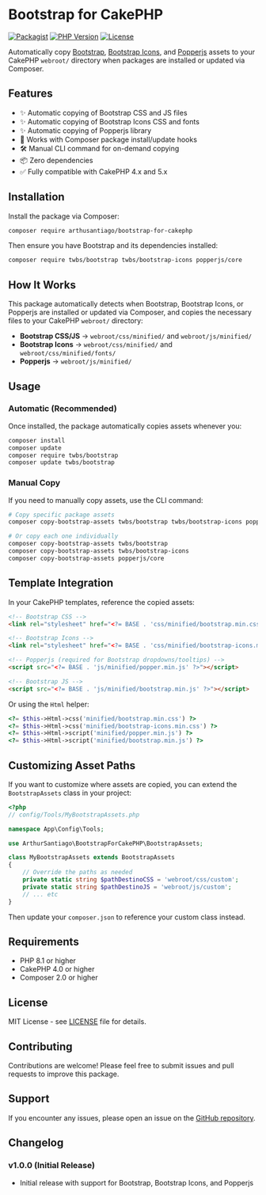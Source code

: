 # Bootstrap for CakePHP

[![Packagist](https://img.shields.io/packagist/v/arthusantiago/bootstrap-for-cakephp.svg)](https://packagist.org/packages/arthusantiago/bootstrap-for-cakephp)
[![PHP Version](https://img.shields.io/packagist/php-v/arthusantiago/bootstrap-for-cakephp)](https://packagist.org/packages/arthusantiago/bootstrap-for-cakephp)
[![License](https://img.shields.io/packagist/l/arthusantiago/bootstrap-for-cakephp.svg)](LICENSE)

Automatically copy [Bootstrap](https://getbootstrap.com/), [Bootstrap Icons](https://icons.getbootstrap.com/), and [Popperjs](https://popper.js.org/) assets to your CakePHP `webroot/` directory when packages are installed or updated via Composer.

## Features

- ✨ Automatic copying of Bootstrap CSS and JS files
- ✨ Automatic copying of Bootstrap Icons CSS and fonts
- ✨ Automatic copying of Popperjs library
- 🚀 Works with Composer package install/update hooks
- 🛠️ Manual CLI command for on-demand copying
- 📦 Zero dependencies
- ✅ Fully compatible with CakePHP 4.x and 5.x

## Installation

Install the package via Composer:

```bash
composer require arthusantiago/bootstrap-for-cakephp
```

Then ensure you have Bootstrap and its dependencies installed:

```bash
composer require twbs/bootstrap twbs/bootstrap-icons popperjs/core
```

## How It Works

This package automatically detects when Bootstrap, Bootstrap Icons, or Popperjs are installed or updated via Composer, and copies the necessary files to your CakePHP `webroot/` directory:

- **Bootstrap CSS/JS** → `webroot/css/minified/` and `webroot/js/minified/`
- **Bootstrap Icons** → `webroot/css/minified/` and `webroot/css/minified/fonts/`
- **Popperjs** → `webroot/js/minified/`

## Usage

### Automatic (Recommended)

Once installed, the package automatically copies assets whenever you:

```bash
composer install
composer update
composer require twbs/bootstrap
composer update twbs/bootstrap
```

### Manual Copy

If you need to manually copy assets, use the CLI command:

```bash
# Copy specific package assets
composer copy-bootstrap-assets twbs/bootstrap twbs/bootstrap-icons popperjs/core

# Or copy each one individually
composer copy-bootstrap-assets twbs/bootstrap
composer copy-bootstrap-assets twbs/bootstrap-icons
composer copy-bootstrap-assets popperjs/core
```

## Template Integration

In your CakePHP templates, reference the copied assets:

```html
<!-- Bootstrap CSS -->
<link rel="stylesheet" href="<?= BASE . 'css/minified/bootstrap.min.css' ?>">

<!-- Bootstrap Icons -->
<link rel="stylesheet" href="<?= BASE . 'css/minified/bootstrap-icons.min.css' ?>">

<!-- Popperjs (required for Bootstrap dropdowns/tooltips) -->
<script src="<?= BASE . 'js/minified/popper.min.js' ?>"></script>

<!-- Bootstrap JS -->
<script src="<?= BASE . 'js/minified/bootstrap.min.js' ?>"></script>
```

Or using the `Html` helper:

```php
<?= $this->Html->css('minified/bootstrap.min.css') ?>
<?= $this->Html->css('minified/bootstrap-icons.min.css') ?>
<?= $this->Html->script('minified/popper.min.js') ?>
<?= $this->Html->script('minified/bootstrap.min.js') ?>
```

## Customizing Asset Paths

If you want to customize where assets are copied, you can extend the `BootstrapAssets` class in your project:

```php
<?php
// config/Tools/MyBootstrapAssets.php

namespace App\Config\Tools;

use ArthurSantiago\BootstrapForCakePHP\BootstrapAssets;

class MyBootstrapAssets extends BootstrapAssets
{
    // Override the paths as needed
    private static string $pathDestinoCSS = 'webroot/css/custom';
    private static string $pathDestinoJS = 'webroot/js/custom';
    // ... etc
}
```

Then update your `composer.json` to reference your custom class instead.

## Requirements

- PHP 8.1 or higher
- CakePHP 4.0 or higher
- Composer 2.0 or higher

## License

MIT License - see [LICENSE](LICENSE) file for details.

## Contributing

Contributions are welcome! Please feel free to submit issues and pull requests to improve this package.

## Support

If you encounter any issues, please open an issue on the [GitHub repository](https://github.com/arthusantiago/bootstrap-for-cakephp/issues).

## Changelog

### v1.0.0 (Initial Release)
- Initial release with support for Bootstrap, Bootstrap Icons, and Popperjs
